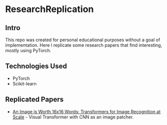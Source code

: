 # ResearchReplication

## Intro

This repo was created for personal educational purposes without a goal of implementation. Here I replicate some research papers that find interesting, mostly using PyTorch.

## Technologies Used

- PyTorch
- Scikit-learn

## Replicated Papers

- [An Image is Worth 16x16 Words: Transformers for Image Recognition at Scale](https://arxiv.org/abs/2010.11929) - Visual Transformer with CNN as an image patcher.